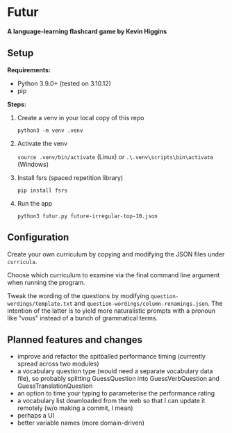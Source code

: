 # Futur

**A language-learning flashcard game by Kevin Higgins**

## Setup

**Requirements:**
- Python 3.9.0+ (tested on 3.10.12)
- pip

**Steps:**
1. Create a venv in your local copy of this repo

    `python3 -m venv .venv`
1. Activate the venv
    
    `source .venv/bin/activate` (Linux) or `.\.venv\scripts\bin\activate` (Windows)
1. Install fsrs (spaced repetition library)
    
    `pip install fsrs`
1. Run the app
    
    `python3 futur.py future-irregular-top-10.json`

## Configuration

Create your own curriculum by copying and modifying the JSON files under `curricula`.

Choose which curriculum to examine via the final command line argument when running the program.

Tweak the wording of the questions by modifying `question-wordings/template.txt` and
`question-wordings/column-renamings.json`. The intention of the latter is to yield more
naturalistic prompts with a pronoun like "vous" instead of a bunch of grammatical terms.

## Planned features and changes

- improve and refactor the spitballed performance timing (currently spread across two modules) 
- a vocabulary question type (would need a separate vocabulary data file), so probably splitting GuessQuestion into GuessVerbQuestion and GuessTranslationQuestion
- an option to time your typing to parameterise the performance rating
- a vocabulary list downloaded from the web so that I can update it remotely (w/o making a commit, I mean)
- perhaps a UI
- better variable names (more domain-driven)